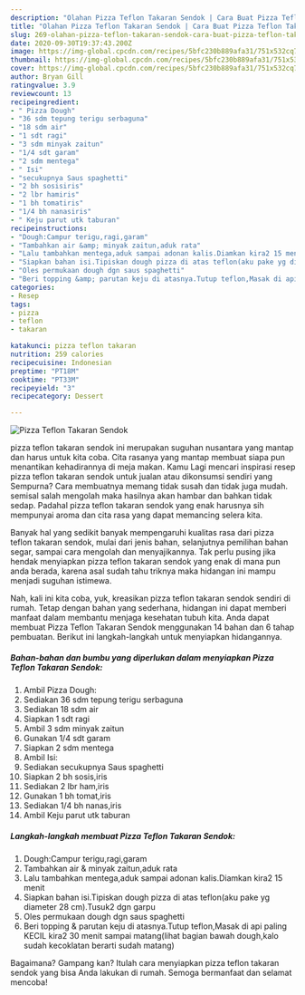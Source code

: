 ```yaml
---
description: "Olahan Pizza Teflon Takaran Sendok | Cara Buat Pizza Teflon Takaran Sendok Yang Bisa Manjain Lidah"
title: "Olahan Pizza Teflon Takaran Sendok | Cara Buat Pizza Teflon Takaran Sendok Yang Bisa Manjain Lidah"
slug: 269-olahan-pizza-teflon-takaran-sendok-cara-buat-pizza-teflon-takaran-sendok-yang-bisa-manjain-lidah
date: 2020-09-30T19:37:43.200Z
image: https://img-global.cpcdn.com/recipes/5bfc230b889afa31/751x532cq70/pizza-teflon-takaran-sendok-foto-resep-utama.jpg
thumbnail: https://img-global.cpcdn.com/recipes/5bfc230b889afa31/751x532cq70/pizza-teflon-takaran-sendok-foto-resep-utama.jpg
cover: https://img-global.cpcdn.com/recipes/5bfc230b889afa31/751x532cq70/pizza-teflon-takaran-sendok-foto-resep-utama.jpg
author: Bryan Gill
ratingvalue: 3.9
reviewcount: 13
recipeingredient:
- " Pizza Dough"
- "36 sdm tepung terigu serbaguna"
- "18 sdm air"
- "1 sdt ragi"
- "3 sdm minyak zaitun"
- "1/4 sdt garam"
- "2 sdm mentega"
- " Isi"
- "secukupnya Saus spaghetti"
- "2 bh sosisiris"
- "2 lbr hamiris"
- "1 bh tomatiris"
- "1/4 bh nanasiris"
- " Keju parut utk taburan"
recipeinstructions:
- "Dough:Campur terigu,ragi,garam"
- "Tambahkan air &amp; minyak zaitun,aduk rata"
- "Lalu tambahkan mentega,aduk sampai adonan kalis.Diamkan kira2 15 menit"
- "Siapkan bahan isi.Tipiskan dough pizza di atas teflon(aku pake yg diameter 28 cm).Tusuk2 dgn garpu"
- "Oles permukaan dough dgn saus spaghetti"
- "Beri topping &amp; parutan keju di atasnya.Tutup teflon,Masak di api paling KECIL kira2 30 menit sampai matang(lihat bagian bawah dough,kalo sudah kecoklatan berarti sudah matang)"
categories:
- Resep
tags:
- pizza
- teflon
- takaran

katakunci: pizza teflon takaran 
nutrition: 259 calories
recipecuisine: Indonesian
preptime: "PT18M"
cooktime: "PT33M"
recipeyield: "3"
recipecategory: Dessert

---
```



![Pizza Teflon Takaran Sendok](https://img-global.cpcdn.com/recipes/5bfc230b889afa31/751x532cq70/pizza-teflon-takaran-sendok-foto-resep-utama.jpg)


pizza teflon takaran sendok ini merupakan suguhan nusantara yang mantap dan harus untuk kita coba. Cita rasanya yang mantap membuat siapa pun menantikan kehadirannya di meja makan.
Kamu Lagi mencari inspirasi resep pizza teflon takaran sendok untuk jualan atau dikonsumsi sendiri yang Sempurna? Cara membuatnya memang tidak susah dan tidak juga mudah. semisal salah mengolah maka hasilnya akan hambar dan bahkan tidak sedap. Padahal pizza teflon takaran sendok yang enak harusnya sih mempunyai aroma dan cita rasa yang dapat memancing selera kita.

Banyak hal yang sedikit banyak mempengaruhi kualitas rasa dari pizza teflon takaran sendok, mulai dari jenis bahan, selanjutnya pemilihan bahan segar, sampai cara mengolah dan menyajikannya. Tak perlu pusing jika hendak menyiapkan pizza teflon takaran sendok yang enak di mana pun anda berada, karena asal sudah tahu triknya maka hidangan ini mampu menjadi suguhan istimewa.




Nah, kali ini kita coba, yuk, kreasikan pizza teflon takaran sendok sendiri di rumah. Tetap dengan bahan yang sederhana, hidangan ini dapat memberi manfaat dalam membantu menjaga kesehatan tubuh kita. Anda dapat membuat Pizza Teflon Takaran Sendok menggunakan 14 bahan dan 6 tahap pembuatan. Berikut ini langkah-langkah untuk menyiapkan hidangannya.

<!--inarticleads1-->

##### Bahan-bahan dan bumbu yang diperlukan dalam menyiapkan Pizza Teflon Takaran Sendok:

1. Ambil  Pizza Dough:
1. Sediakan 36 sdm tepung terigu serbaguna
1. Sediakan 18 sdm air
1. Siapkan 1 sdt ragi
1. Ambil 3 sdm minyak zaitun
1. Gunakan 1/4 sdt garam
1. Siapkan 2 sdm mentega
1. Ambil  Isi:
1. Sediakan secukupnya Saus spaghetti
1. Siapkan 2 bh sosis,iris
1. Sediakan 2 lbr ham,iris
1. Gunakan 1 bh tomat,iris
1. Sediakan 1/4 bh nanas,iris
1. Ambil  Keju parut utk taburan




<!--inarticleads2-->

##### Langkah-langkah membuat Pizza Teflon Takaran Sendok:

1. Dough:Campur terigu,ragi,garam
1. Tambahkan air &amp; minyak zaitun,aduk rata
1. Lalu tambahkan mentega,aduk sampai adonan kalis.Diamkan kira2 15 menit
1. Siapkan bahan isi.Tipiskan dough pizza di atas teflon(aku pake yg diameter 28 cm).Tusuk2 dgn garpu
1. Oles permukaan dough dgn saus spaghetti
1. Beri topping &amp; parutan keju di atasnya.Tutup teflon,Masak di api paling KECIL kira2 30 menit sampai matang(lihat bagian bawah dough,kalo sudah kecoklatan berarti sudah matang)




Bagaimana? Gampang kan? Itulah cara menyiapkan pizza teflon takaran sendok yang bisa Anda lakukan di rumah. Semoga bermanfaat dan selamat mencoba!
